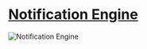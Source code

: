 # [Notification Engine](../../../README.md)

![Notification Engine](../images/notification_subdomain.svg)
